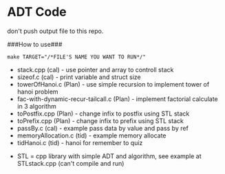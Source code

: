 # ADT Code

don't push output file to this repo.

###How to use###
````
make TARGET="/*FILE'S NAME YOU WANT TO RUN*/"
````

- stack.cpp (cal) - use pointer and array to controll stack
- sizeof.c (cal) - print variable and struct size
- towerOfHanoi.c (Plan) - use simple recursion to implement tower of hanoi problem
- fac-with-dynamic-recur-tailcall.c (Plan) - implement factorial calculate in 3 algorithm
- toPostfix.cpp (Plan) - change infix to postfix using  STL stack
- toPrefix.cpp (Plan) - change infix to prefix using STL stack
- passBy.c (cal) - example pass data by value and pass by ref
- memoryAllocation.c (tid) - example memory allocate
- tidHanoi.c (tid) - hanoi for remember to quiz
* STL = cpp library with simple ADT and algorithm, see example at STLstack.cpp (can't compile and run)
